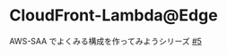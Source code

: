# CloudFront-Lambda@Edge

AWS-SAA でよくみる構成を作ってみようシリーズ [#5](https://github.com/kokoichi206/cloud-prac/issues/5)
